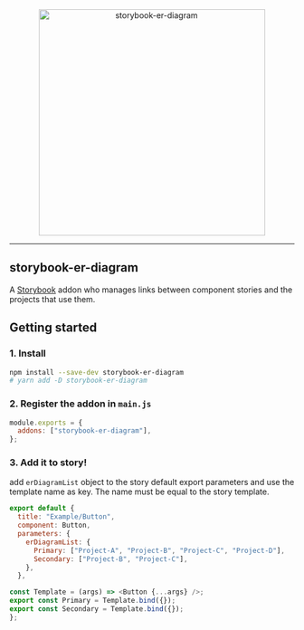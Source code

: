 <div align="center">
  <img src="./assets/logo.png" width="400" alt="storybook-er-diagram">
  <br/>
</div>

<hr/>

## storybook-er-diagram

A [Storybook](https://github.com/storybooks/storybook) addon who manages links between component stories and the projects that use them.

## Getting started

### 1. Install

```sh
npm install --save-dev storybook-er-diagram
# yarn add -D storybook-er-diagram
```

### 2. Register the addon in `main.js`

```js
module.exports = {
  addons: ["storybook-er-diagram"],
};
```

### 3. Add it to story!

add `erDiagramList` object to the story default export parameters and use the template name as key.
The name must be equal to the story template.

```js
export default {
  title: "Example/Button",
  component: Button,
  parameters: {
    erDiagramList: {
      Primary: ["Project-A", "Project-B", "Project-C", "Project-D"],
      Secondary: ["Project-B", "Project-C"],
    },
  },

const Template = (args) => <Button {...args} />;
export const Primary = Template.bind({});
export const Secondary = Template.bind({});
};
```
